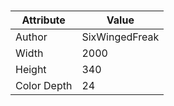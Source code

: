 # 
| Attribute | Value |
| ---  | ---     |
| Author | SixWingedFreak |
| Width | 2000 |
| Height | 340 |
| Color Depth | 24 |
